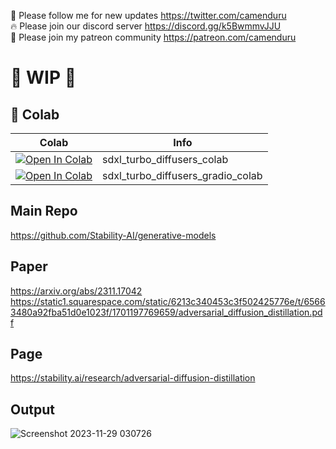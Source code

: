 🐣 Please follow me for new updates https://twitter.com/camenduru <br />
🔥 Please join our discord server https://discord.gg/k5BwmmvJJU <br />
🥳 Please join my patreon community https://patreon.com/camenduru <br />

# 🚦 WIP 🚦

## 🦒 Colab

| Colab | Info
| --- | --- |
[![Open In Colab](https://colab.research.google.com/assets/colab-badge.svg)](https://colab.research.google.com/github/camenduru/sdxl-turbo-colab/blob/main/sdxl_turbo_diffusers_colab.ipynb) | sdxl_turbo_diffusers_colab
[![Open In Colab](https://colab.research.google.com/assets/colab-badge.svg)](https://colab.research.google.com/github/camenduru/sdxl-turbo-colab/blob/main/sdxl_turbo_diffusers_gradio_colab.ipynb) | sdxl_turbo_diffusers_gradio_colab

## Main Repo
https://github.com/Stability-AI/generative-models

## Paper
https://arxiv.org/abs/2311.17042 <br />
https://static1.squarespace.com/static/6213c340453c3f502425776e/t/65663480a92fba51d0e1023f/1701197769659/adversarial_diffusion_distillation.pdf <br />

## Page
https://stability.ai/research/adversarial-diffusion-distillation

## Output

![Screenshot 2023-11-29 030726](https://github.com/camenduru/sdxl-turbo-colab/assets/54370274/3dba4903-3b0a-4ffd-9dca-bc5e8301271e)
